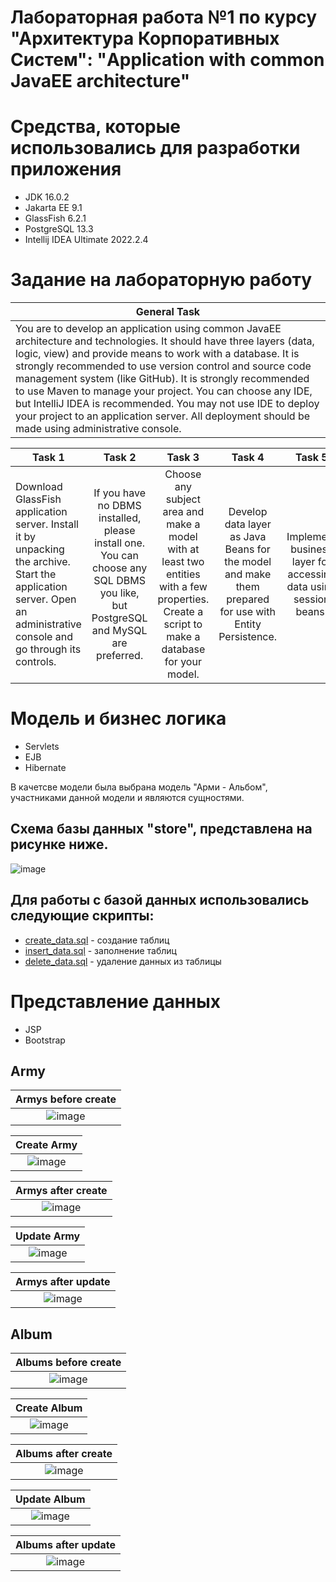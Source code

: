 # Лабораторная работа №1  по курсу "Архитектура Корпоративных Систем": "Application with common JavaEE architecture"

# Средства, которые использовались для разработки приложения
- JDK 16.0.2
- Jakarta EE 9.1
- GlassFish 6.2.1
- PostgreSQL 13.3
- Intellij IDEA Ultimate 2022.2.4

# Задание на лабораторную работу

|               General Task             |
|------------------------------------------------------------------|
|   You are to develop an application using common JavaEE architecture and technologies. It should have three layers (data, logic, view) and provide means to work with a database. It is strongly recommended to use version control and source code management system (like GitHub). It is strongly recommended to use Maven to manage your project. You can choose any IDE, but IntelliJ IDEA is recommended. You may not use IDE to deploy your project to an application server. All deployment should be made using administrative console.  |

| Task 1 |   Task 2  |  Task 3 |  Task 4  |  Task 5 |  Task 6 |  Task 7 |
|--------|:---------:|:-------:|:--------:|:-------:|:-------:|--------:|
|    Download GlassFish application server. Install it by unpacking the archive. Start the application server. Open an administrative console and go through its controls.    |     If you have no DBMS installed, please install one. You can choose any SQL DBMS you like, but PostgreSQL and MySQL are preferred.      |     Choose any subject area and make a model with at least two entities with a few properties. Create a script to make a database for your model.    |     Develop data layer as Java Beans for the model and make them prepared for use with Entity Persistence.     |    Implement business layer for accessing data using session beans.     |     Implement view layer using any technology of your choice, which is applicable here.    |     Make everything work together...    |

# Модель и бизнес логика
- Servlets
- EJB
- Hibernate

В качетсве модели была выбрана модель "Арми - Альбом", участниками данной модели и являются сущностями.

## Схема базы данных "store", представлена на рисунке ниже.
![image](https://github.com/WonMin13/ESA_Labs/assets/154375695/dc9eac5a-8cdb-4bf8-a324-66370d42be7f)

## Для работы с базой данных использовались следующие скрипты:
- [create_data.sql](https://github.com/WonMin13/ESA_Labs/blob/main/LR1_Dubman_Application%20with%20common%20JavaEE%20architecture/labworkfinal1/sql_scripts/create_data.sql) - создание таблиц
- [insert_data.sql](https://github.com/WonMin13/ESA_Labs/blob/main/LR1_Dubman_Application%20with%20common%20JavaEE%20architecture/labworkfinal1/sql_scripts/insert_data.sql) - заполнение таблиц
- [delete_data.sql](https://github.com/WonMin13/ESA_Labs/blob/main/LR1_Dubman_Application%20with%20common%20JavaEE%20architecture/labworkfinal1/sql_scripts/delete_data.sql) - удаление данных из таблицы


# Представление данных
- JSP
- Bootstrap


## Army

|              Armys before create                |           
|:-----------------------------------------------:|
| ![image](https://github.com/WonMin13/ESA_Labs/assets/154375695/37d6cdfa-ed64-4ea8-9bc2-c82967594af0) |


|                   Create Army                   |
|:-----------------------------------------------:|
| ![image](https://github.com/WonMin13/ESA_Labs/assets/154375695/015649d7-a978-44bf-aa4f-ef05ebfdbdf6) |


|               Armys after create                |           
|:-----------------------------------------------:|
| ![image](https://github.com/WonMin13/ESA_Labs/assets/154375695/7dec4033-b2c3-4f5c-a674-9c3b2aab1456) |


|                   Update Army                   |
|:-----------------------------------------------:|
| ![image](https://github.com/WonMin13/ESA_Labs/assets/154375695/0684a43e-93d2-4800-aaf2-0b18e0a18660) |


|              Armys after update                 |
|:-----------------------------------------------:|
| ![image](https://github.com/WonMin13/ESA_Labs/assets/154375695/a7e3193d-e712-4c2e-a9c5-c45c8b1f8bc9) |





## Album

|              Albums before create               |           
|:-----------------------------------------------:|
| ![image](https://github.com/WonMin13/ESA_Labs/assets/154375695/cf4b14a2-da2d-440e-aab5-6bfd169d0d4d) |


|                  Create Album                   |
|:-----------------------------------------------:|
| ![image](https://github.com/WonMin13/ESA_Labs/assets/154375695/9c6d7a0e-ad8f-4dc3-be8e-2598eb7ff3c9) |


|              Albums after create                |           
|:-----------------------------------------------:|
| ![image](https://github.com/WonMin13/ESA_Labs/assets/154375695/bf2aaf3c-3eac-4a5e-823f-e5f300fb7ebb) |


|                  Update Album                   |
|:-----------------------------------------------:|
| ![image](https://github.com/WonMin13/ESA_Labs/assets/154375695/8ba12d0a-16ba-4d5f-bf35-898793118409) |


|              Albums after update                |
|:-----------------------------------------------:|
| ![image](https://github.com/WonMin13/ESA_Labs/assets/154375695/2114228b-ab95-4d16-8280-d29cd5bbb0e8) |
